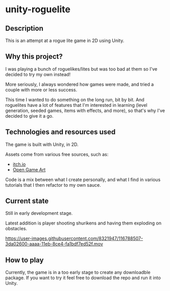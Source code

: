 # unity-roguelite

## Description
This is an attempt at a rogue lite game in 2D using Unity.


## Why this project?
I was playing a bunch of roguelikes/lites but was too bad at them so I've decided to try my own instead!

More seriously, I always wondered how games were made, and tried a couple with more or less success.

This time I wanted to do something on the long run, bit by bit. And roguelites have a lot of features that
I'm interested in learning (level generation, seeded games, items with effects, and more), so that's why
I've decided to give it a go.


## Technologies and resources used
The game is built with Unity, in 2D.

Assets come from various free sources, such as:
- [itch.io](https://itch.io/game-assets)
- [Open Game Art](https://opengameart.org/)

Code is a mix between what I create personally, and what I find in various tutorials that I then refactor
to my own sauce.


## Current state
Still in early development stage.

Latest addition is player shooting shurikens and having them exploding on obstacles.

https://user-images.githubusercontent.com/8321947/116788507-3da02600-aaaa-11eb-8ce4-fa1bdf7ed52f.mov



## How to play
Currently, the game is in a too early stage to create any downloadble package. If you want to try it feel free to download the repo and run it into Unity.
